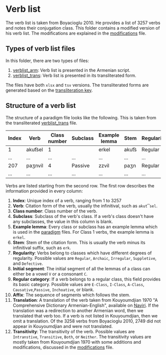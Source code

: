 # Verb list

The verb list is taken from Boyacioglu 2010. He provides a list of 3257 verbs and notes their conjugation class. This folder contains a modified version of his verb list. The modifications are explained in the [modifications](../paradigms/modifications.md) file.

## Types of verb list files

In this folder, there are two types of files:

1. [verblist_arm](verblist_tsv/verblist_arm.tsv): Verb list is presented in the Armenian script.
2. [verblist_trans](verblist_tsv/verblist_trans.tsv): Verb list is presented in its transliterated form.

The files have both `xlsx` and `tsv` versions.  The transliterated forms are generated based on  the [transliteration key](../transliteration.md). 
## Structure of a verb list

The structure of a paradigm file looks like the following. This is taken from the transliterated [verblist_trans](verblist_tsv/verblist_trans.tsv) file.

|Index|	Verb|	Class number|	Subclass|	Example lemma|	Stem|	Regularity	|Initial segment	|Regular category|	Affix| Translation | Transitivity |
|-	|-|	- |	- |	-|	-|	 -|	- |	- |	  -| -| -|  
|1|	akut͡sel|	1|	 |  erkel|akut͡s|	Regular|	V|		E-Class|	-e| | Transitive|
|...	|...|... |... |...|	...| ...|...  |... |	  ...|	... |...|
|207|	paʒnvil	|4|	Passive|zzvil|	paʒn|	Regular	|C|	Passive|	-vil| To divide... | Intransitive|
|...	|...|... |... |...|	...| ...|...  |... |	  ...|	... |... |

Verbs are listed starting from the second row. The first row describes the information provided in every column:

1. **Index**: Unique index of a verb, ranging from 1 to 3257
2. **Verb**: Citation form of the verb, usually the infinitival, such as `akut͡sel`.
3. **Class number**: Class number of the verb.
4. **Subclass**: Subclass of the verb's class. If a verb's class doesn't have any subclasses, the value in this column is blank.
4. **Example lemma**: Every class or subclass has an example lemma which is used in the [paradigm](../paradigms) files. For Class 1 verbs, the example lemma is `erkel`.
5. **Stem**: Stem of the citation form. This is usually the verb minus its infinitival suffix, such as `erk`.
6. **Regularity**: Verbs belong to classes which have different degrees of regularity. Possible values are `Regular`, `Archaic`, `Irregular`, `Suppletive`, and `Defective`.
7. **Initial segment**: The initial segment of all the lemmas of a class can either be a vowel `V` or a consonant `C`.
8. **Regular category**: If a verb belongs to a regular class, this field provides its basic category. Possible values are `E-Class`, `I-Class`, `A-Class`, `Causative`,`Passive`,  `Inchoative`, or blank.
9. **Affix**: The sequence of segments which follows the stem.
10. **Translation**: A translation of the verb taken from Kouyoumdjian 1970 "A Comprehensive Dictionary Armenian-English", available on [Nayiri](http://www.nayiri.com/search?l=en&dt=HY_EN&r=0&query=). If the translation was a redirection to another Armenian word, then we translated that verb too. If a verb is not listed in Kouyoumdjian, then we omit a translation. Of the 3258 verbs from Boyacioglu 2010, 2749 did not appear in Kouyoumdjian and were not translated.  
11. **Transitivity**: The transitivity of the verb. Possible values are `Intranstive`, `Transitive`,  `Both`, or `Neither`. The transitivity values are mostly taken from Kouyoumdjian 1970 with some additions and modifications, discussed in the [modifications](../paradigms/modifications.md) file.




